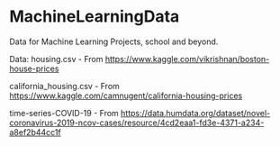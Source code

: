 # MachineLearningData
Data for Machine Learning Projects, school and beyond.

Data:
housing.csv - From https://www.kaggle.com/vikrishnan/boston-house-prices

california_housing.csv - From https://www.kaggle.com/camnugent/california-housing-prices

time-series-COVID-19 - From https://data.humdata.org/dataset/novel-coronavirus-2019-ncov-cases/resource/4cd2eaa1-fd3e-4371-a234-a8ef2b44cc1f
